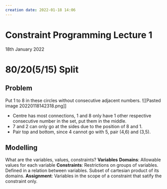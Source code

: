 ```yaml
---
creation date: 2022-01-18 14:06
---
```

#  Constraint Programming Lecture 1
18th January 2022

# 80/20(5/15) Split
## Problem
Put 1 to 8 in these circles without consecutive adjacent numbers.
![[Pasted image 20220118142318.png]]
- Centre has most connections, 1 and 8 only have 1 other respective consecutive number in the set, put them in the middle.
- 7 and 2 can only go at the sides due to the position of 8 and 1.
- Pair top and bottom, since 4 cannot go with 5, pair (4,6) and (3,5).

## Modelling
What are the variables, values, constraints?
**Variables**
**Domains**: Allowable values for each variable
**Constraints**: Restrictions on groups of variables. Defined in a relation between variables. Subset of cartesian product of its domains.
**Assignment**: Variables in the scope of a constraint that satify the constraint only.
